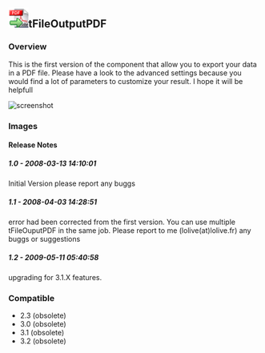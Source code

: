 ## <img src='./logo.jpg' width='40' height='40'>tFileOutputPDF

### Overview
This is the first version of the component that allow you to export your data in a PDF file.
Please have a look to the advanced settings because you would find a lot of parameters to customize your result.
I hope it will be helpfull


![screenshot](https://talendforge.org/exchange/tos/upload_tos/extension-33/screenshot.jpg)
### Images




#### Release Notes

##### 1.0 - 2008-03-13 14:10:01
Initial Version please report any buggs
##### 1.1 - 2008-04-03 14:28:51
error had been corrected from the first version. You can use multiple tFileOuputPDF in the same job.
Please report to me (lolive(at)lolive.fr) any buggs or suggestions 
##### 1.2 - 2009-05-11 05:40:58
upgrading for 3.1.X features.
### Compatible
 -  2.3 (obsolete)
 -   3.0 (obsolete)
 -   3.1 (obsolete)
 -   3.2 (obsolete)